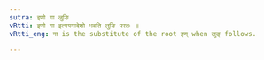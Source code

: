 ```yaml
---
sutra: इणो गा लुङि
vRtti: इणो गा इत्ययमादेशो भवति लुङि परतः ॥
vRtti_eng: गा is the substitute of the root इण् when लुङ् follows.

---
```

